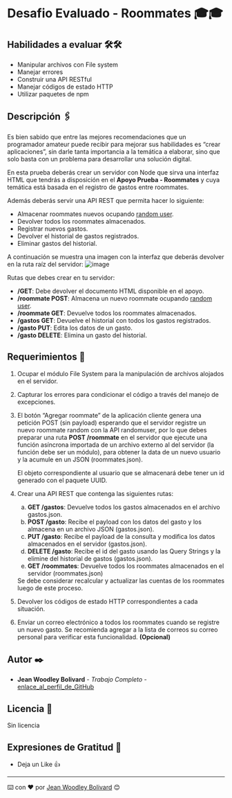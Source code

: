 # Desafio Evaluado - Roommates 🎓🎓

## Habilidades a evaluar 🛠️🛠️

-  Manipular archivos con File system
-  Manejar errores
-  Construir una API RESTful
-  Manejar códigos de estado HTTP
-  Utilizar paquetes de npm

## Descripción 🖇️

Es bien sabido que entre las mejores recomendaciones que un programador amateur puede recibir para mejorar sus habilidades es “crear aplicaciones”, sin darle tanta importancia a la temática a elaborar, sino que solo basta con un problema para desarrollar una solución digital.

En esta prueba deberás crear un servidor con Node que sirva una interfaz HTML que tendrás a disposición en el **Apoyo Prueba - Roommates** y cuya temática está basada en el registro de gastos entre roommates.

Además deberás servir una API REST que permita hacer lo siguiente:

-  Almacenar roommates nuevos ocupando [random user](https://randomuser.me/api).
-  Devolver todos los roommates almacenados.
-  Registrar nuevos gastos.
-  Devolver el historial de gastos registrados.
-  Eliminar gastos del historial.

A continuación se muestra una imagen con la interfaz que deberás devolver en la ruta raíz
del servidor:
![image](https://github.com/jwoodleybolivard/Desafio_ROOMMATES/assets/125617339/5945d9ba-445f-4b14-b08c-a6b001df3096)


Rutas que debes crear en tu servidor:

-  **/GET**: Debe devolver el documento HTML disponible en el apoyo.
-  **/roommate POST**: Almacena un nuevo roommate ocupando [random user](https://randomuser.me/api).
-  **/roommate GET**: Devuelve todos los roommates almacenados.
-  **/gastos GET**: Devuelve el historial con todos los gastos registrados.
-  **/gasto PUT**: Edita los datos de un gasto.
-  **/gasto DELETE**: Elimina un gasto del historial.

## Requerimientos 📌

1. Ocupar el módulo File System para la manipulación de archivos alojados en el servidor.

2. Capturar los errores para condicionar el código a través del manejo de excepciones.

3. El botón “Agregar roommate” de la aplicación cliente genera una petición POST (sin payload) esperando que el servidor registre un nuevo roommate random con la API randomuser, por lo que debes preparar una ruta **POST /roommate** en el servidor que ejecute una función asíncrona importada de un archivo externo al del servidor (la función debe ser un módulo), para obtener la data de un nuevo usuario y la acumule en un JSON (roommates.json).

   El objeto correspondiente al usuario que se almacenará debe tener un id generado con el paquete UUID.

4. Crear una API REST que contenga las siguientes rutas:
   <ol type="a">
      <li><strong>GET /gastos</strong>: Devuelve todos los gastos almacenados en el archivo gastos.json.</li>
      <li><strong>POST /gasto</strong>: Recibe el payload con los datos del gasto y los almacena en un archivo JSON (gastos.json).</li>
      <li><strong>PUT /gasto</strong>: Recibe el payload de la consulta y modifica los datos almacenados en el servidor (gastos.json).</li>
      <li><strong>DELETE /gasto</strong>: Recibe el id del gasto usando las Query Strings y la elimine del historial de gastos (gastos.json).</li>
      <li><strong>GET /roommates</strong>: Devuelve todos los roommates almacenados en el servidor (roommates.json)</li>
   </ol>
   Se debe considerar recalcular y actualizar las cuentas de los roommates luego de este proceso.

5. Devolver los códigos de estado HTTP correspondientes a cada situación.

6. Enviar un correo electrónico a todos los roommates cuando se registre un nuevo gasto. Se recomienda agregar a la lista de correos su correo personal para verificar esta funcionalidad. **(Opcional)**

## Autor ✒️

* **Jean Woodley Bolivard** - *Trabajo Completo* - [enlace_al_perfil_de_GitHub](https://github.com/jwoodleybolivard)

## Licencia 📄

Sin licencia

## Expresiones de Gratitud 🎁

* Deja un Like 👍

---
⌨️ con ❤️ por [Jean Woodley Bolivard](https://github.com/jwoodleybolivard) 😊
